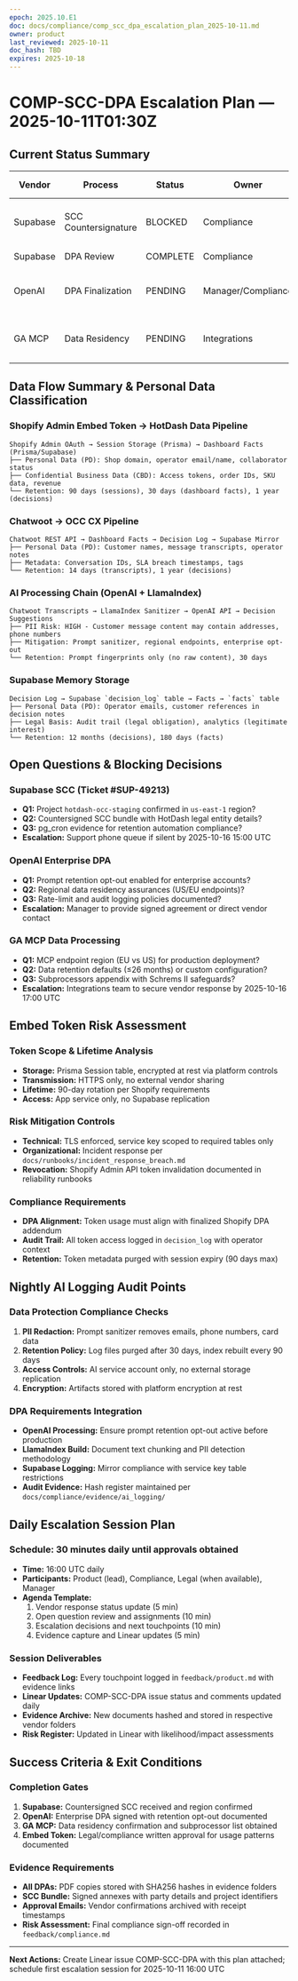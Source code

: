 ```yaml
---
epoch: 2025.10.E1
doc: docs/compliance/comp_scc_dpa_escalation_plan_2025-10-11.md
owner: product
last_reviewed: 2025-10-11
doc_hash: TBD
expires: 2025-10-18
---
```

# COMP-SCC-DPA Escalation Plan — 2025-10-11T01:30Z

## Current Status Summary
| Vendor | Process | Status | Owner | Due Date | Evidence Path |
|--------|---------|--------|--------|----------|---------------|
| Supabase | SCC Countersignature | BLOCKED | Compliance | 2025-10-16 15:00 UTC | `docs/compliance/evidence/supabase/scc/` |
| Supabase | DPA Review | COMPLETE | Compliance | N/A | `docs/compliance/evidence/supabase/dpa/dpa_review_2025-10-11.md` |
| OpenAI | DPA Finalization | PENDING | Manager/Compliance | 2025-10-16 18:00 UTC | `docs/compliance/evidence/openai/` |
| GA MCP | Data Residency | PENDING | Integrations | 2025-10-16 17:00 UTC | `docs/compliance/evidence/ga_mcp/dpa/` |

## Data Flow Summary & Personal Data Classification

### Shopify Admin Embed Token → HotDash Data Pipeline
```
Shopify Admin OAuth → Session Storage (Prisma) → Dashboard Facts (Prisma/Supabase)
├── Personal Data (PD): Shop domain, operator email/name, collaborator status
├── Confidential Business Data (CBD): Access tokens, order IDs, SKU data, revenue
└── Retention: 90 days (sessions), 30 days (dashboard facts), 1 year (decisions)
```

### Chatwoot → OCC CX Pipeline  
```
Chatwoot REST API → Dashboard Facts → Decision Log → Supabase Mirror
├── Personal Data (PD): Customer names, message transcripts, operator notes
├── Metadata: Conversation IDs, SLA breach timestamps, tags
└── Retention: 14 days (transcripts), 1 year (decisions)
```

### AI Processing Chain (OpenAI + LlamaIndex)
```
Chatwoot Transcripts → LlamaIndex Sanitizer → OpenAI API → Decision Suggestions
├── PII Risk: HIGH - Customer message content may contain addresses, phone numbers
├── Mitigation: Prompt sanitizer, regional endpoints, enterprise opt-out
└── Retention: Prompt fingerprints only (no raw content), 30 days
```

### Supabase Memory Storage
```
Decision Log → Supabase `decision_log` table → Facts → `facts` table  
├── Personal Data (PD): Operator emails, customer references in decision notes
├── Legal Basis: Audit trail (legal obligation), analytics (legitimate interest)
└── Retention: 12 months (decisions), 180 days (facts)
```

## Open Questions & Blocking Decisions

### Supabase SCC (Ticket #SUP-49213)
- **Q1:** Project `hotdash-occ-staging` confirmed in `us-east-1` region?
- **Q2:** Countersigned SCC bundle with HotDash legal entity details?
- **Q3:** pg_cron evidence for retention automation compliance?
- **Escalation:** Support phone queue if silent by 2025-10-16 15:00 UTC

### OpenAI Enterprise DPA  
- **Q1:** Prompt retention opt-out enabled for enterprise accounts?
- **Q2:** Regional data residency assurances (US/EU endpoints)?
- **Q3:** Rate-limit and audit logging policies documented?
- **Escalation:** Manager to provide signed agreement or direct vendor contact

### GA MCP Data Processing
- **Q1:** MCP endpoint region (EU vs US) for production deployment?
- **Q2:** Data retention defaults (≤26 months) or custom configuration?
- **Q3:** Subprocessors appendix with Schrems II safeguards?
- **Escalation:** Integrations team to secure vendor response by 2025-10-16 17:00 UTC

## Embed Token Risk Assessment

### Token Scope & Lifetime Analysis
- **Storage:** Prisma Session table, encrypted at rest via platform controls
- **Transmission:** HTTPS only, no external vendor sharing
- **Lifetime:** 90-day rotation per Shopify requirements
- **Access:** App service only, no Supabase replication

### Risk Mitigation Controls
- **Technical:** TLS enforced, service key scoped to required tables only
- **Organizational:** Incident response per `docs/runbooks/incident_response_breach.md`
- **Revocation:** Shopify Admin API token invalidation documented in reliability runbooks

### Compliance Requirements
- **DPA Alignment:** Token usage must align with finalized Shopify DPA addendum
- **Audit Trail:** All token access logged in `decision_log` with operator context
- **Retention:** Token metadata purged with session expiry (90 days max)

## Nightly AI Logging Audit Points

### Data Protection Compliance Checks
1. **PII Redaction:** Prompt sanitizer removes emails, phone numbers, card data
2. **Retention Policy:** Log files purged after 30 days, index rebuilt every 90 days  
3. **Access Controls:** AI service account only, no external storage replication
4. **Encryption:** Artifacts stored with platform encryption at rest

### DPA Requirements Integration
- **OpenAI Processing:** Ensure prompt retention opt-out active before production
- **LlamaIndex Build:** Document text chunking and PII detection methodology
- **Supabase Logging:** Mirror compliance with service key table restrictions
- **Audit Evidence:** Hash register maintained per `docs/compliance/evidence/ai_logging/`

## Daily Escalation Session Plan

### Schedule: 30 minutes daily until approvals obtained
- **Time:** 16:00 UTC daily
- **Participants:** Product (lead), Compliance, Legal (when available), Manager
- **Agenda Template:**
  1. Vendor response status update (5 min)
  2. Open question review and assignments (10 min)  
  3. Escalation decisions and next touchpoints (10 min)
  4. Evidence capture and Linear updates (5 min)

### Session Deliverables
- **Feedback Log:** Every touchpoint logged in `feedback/product.md` with evidence links
- **Linear Updates:** COMP-SCC-DPA issue status and comments updated daily
- **Evidence Archive:** New documents hashed and stored in respective vendor folders
- **Risk Register:** Updated in Linear with likelihood/impact assessments

## Success Criteria & Exit Conditions

### Completion Gates
1. **Supabase:** Countersigned SCC received and region confirmed  
2. **OpenAI:** Enterprise DPA signed with retention opt-out documented
3. **GA MCP:** Data residency confirmation and subprocessor list obtained
4. **Embed Token:** Legal/compliance written approval for usage patterns documented

### Evidence Requirements
- **All DPAs:** PDF copies stored with SHA256 hashes in evidence folders
- **SCC Bundle:** Signed annexes with party details and project identifiers  
- **Approval Emails:** Vendor confirmations archived with receipt timestamps
- **Risk Assessment:** Final compliance sign-off recorded in `feedback/compliance.md`

---
**Next Actions:** Create Linear issue COMP-SCC-DPA with this plan attached; schedule first escalation session for 2025-10-11 16:00 UTC